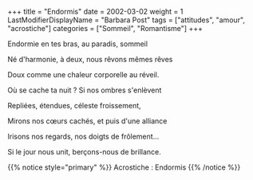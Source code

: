 +++
title = "Endormis"
date = 2002-03-02
weight = 1
LastModifierDisplayName = "Barbara Post"
tags = ["attitudes", "amour", "acrostiche"]
categories = ["Sommeil", "Romantisme"]
+++

Endormie en tes bras, au paradis, sommeil

Né d'harmonie, à deux, nous rêvons mêmes rêves

Doux comme une chaleur corporelle au réveil.

Où se cache ta nuit ? Si nos ombres s'enlèvent

Repliées, étendues, céleste froissement,

Mirons nos cœurs cachés, et puis d'une alliance

Irisons nos regards, nos doigts de frôlement…

Si le jour nous unit, berçons-nous de brillance.

{{% notice style="primary" %}}
Acrostiche : Endormis
{{% /notice %}}
